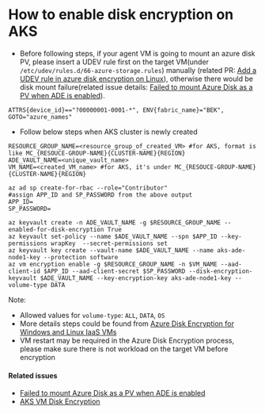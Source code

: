 # How to enable disk encryption on AKS
 - Before following steps, if your agent VM is going to mount an azure disk PV, please insert a UDEV rule first on the target VM(under `/etc/udev/rules.d/66-azure-storage.rules`) manually (related PR: [Add a UDEV rule in azure disk encryption on Linux](https://github.com/Azure/WALinuxAgent/pull/1287)), otherwise there would be disk mount failure(related issue details: [Failed to mount Azure Disk as a PV when ADE is enabled](https://github.com/kubernetes/kubernetes/issues/66443)).
```
ATTRS{device_id}=="?00000001-0001-*", ENV{fabric_name}="BEK", GOTO="azure_names"
```
 
 - Follow below steps when AKS cluster is newly created
```
RESOURCE_GROUP_NAME=<resource_group_of_created_VM> #for AKS, format is like MC_{RESOUCE-GROUP-NAME}{CLUSTER-NAME}{REGION}
ADE_VAULT_NAME=<unique_vault_name>
VM_NAME=<created_VM_name> #for AKS, it's under MC_{RESOUCE-GROUP-NAME}{CLUSTER-NAME}{REGION}

az ad sp create-for-rbac --role="Contributor"
#assign APP_ID and SP_PASSWORD from the above output
APP_ID=
SP_PASSWORD=

az keyvault create -n ADE_VAULT_NAME -g $RESOURCE_GROUP_NAME --enabled-for-disk-encryption True
az keyvault set-policy --name $ADE_VAULT_NAME --spn $APP_ID --key-permissions wrapKey  --secret-permissions set
az keyvault key create --vault-name $ADE_VAULT_NAME --name aks-ade-node1-key --protection software
az vm encryption enable -g $RESOURCE_GROUP_NAME -n $VM_NAME --aad-client-id $APP_ID --aad-client-secret $SP_PASSWORD --disk-encryption-keyvault $ADE_VAULT_NAME --key-encryption-key aks-ade-node1-key --volume-type DATA
```
Note: 
 - Allowed values for `volume-type`: `ALL`, `DATA`, `OS`
 - More details steps could be found from [Azure Disk Encryption for Windows and Linux IaaS VMs](https://docs.microsoft.com/en-us/azure/security/azure-security-disk-encryption)
 - VM restart may be required in the Azure Disk Encryption process, please make sure there is not workload on the target VM before encryption

#### Related issues
 - [Failed to mount Azure Disk as a PV when ADE is enabled](https://github.com/kubernetes/kubernetes/issues/66443)
 - [AKS VM Disk Encryption](https://github.com/Azure/AKS/issues/629)
